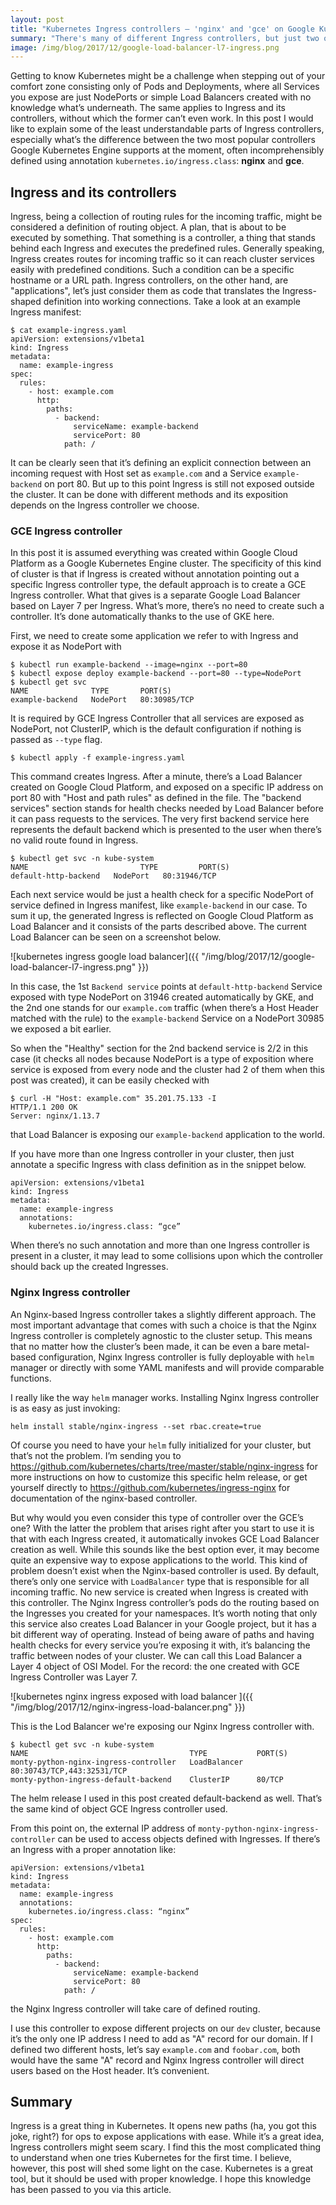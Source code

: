 ```yaml
---
layout: post
title: "Kubernetes Ingress controllers – 'nginx' and 'gce' on Google Kubernetes Engine"
summary: "There's many of different Ingress controllers, but just two of them really count in the end. In this post I'm describing both: Nginx and GCE, with examples based on Kubernetes cluster set up on Google Cloud Platform."
image: /img/blog/2017/12/google-load-balancer-l7-ingress.png
---
```


Getting to know Kubernetes might be a challenge when stepping out of your comfort zone consisting only of Pods and Deployments, where all Services you expose are just NodePorts or simple Load Balancers created with no knowledge what’s underneath. The same applies to Ingress and its controllers, without which the former can’t even work. In this post I would like to explain some of the least understandable parts of Ingress controllers, especially what’s the difference between the two most popular controllers Google Kubernetes Engine supports at the moment, often incomprehensibly defined using annotation `kubernetes.io/ingress.class`: **nginx** and **gce**.

## Ingress and its controllers
Ingress, being a collection of routing rules for the incoming traffic, might be considered a definition of routing object. A plan, that is about to be executed by something. That something is a controller, a thing that stands behind each Ingress and executes the predefined rules. Generally speaking, Ingress creates routes for incoming traffic so it can reach cluster services easily with predefined conditions. Such a condition can be a specific hostname or a URL path. Ingress controllers, on the other hand, are "applications", let’s just consider them as code that translates the Ingress-shaped definition into working connections. Take a look at an example Ingress manifest:

```
$ cat example-ingress.yaml
apiVersion: extensions/v1beta1
kind: Ingress
metadata:
  name: example-ingress
spec:
  rules:
    - host: example.com
      http:
        paths:
          - backend:
              serviceName: example-backend
              servicePort: 80
            path: /
```

It can be clearly seen that it’s defining an explicit connection between an incoming request with Host set as `example.com` and a Service `example-backend` on port 80. But up to this point Ingress is still not exposed outside the cluster. It can be done with different methods and its exposition depends on the Ingress controller we choose. 

### GCE Ingress controller
In this post it is assumed everything was created within Google Cloud Platform as a Google Kubernetes Engine cluster. The specificity of this kind of cluster is that if Ingress is created without annotation pointing out a specific Ingress controller type, the default approach is to create a GCE Ingress controller. What that gives is a separate Google Load Balancer based on Layer 7 per Ingress. What’s more, there’s no need to create such a controller. It’s done automatically thanks to the use of GKE here.

First, we need to create some application we refer to with Ingress and expose it as NodePort with

```
$ kubectl run example-backend --image=nginx --port=80
$ kubectl expose deploy example-backend --port=80 --type=NodePort
$ kubectl get svc
NAME              TYPE       PORT(S)
example-backend   NodePort   80:30985/TCP
```

It is required by GCE Ingress Controller that all services are exposed as NodePort, not ClusterIP, which is the default configuration if nothing is passed as `--type` flag.

```
$ kubectl apply -f example-ingress.yaml
```

This command creates Ingress. After a minute, there’s a Load Balancer created on Google Cloud Platform, and exposed on a specific IP address on port 80 with "Host and path rules" as defined in the file. The "backend services" section stands for health checks needed by Load Balancer before it can pass requests to the services. The very first backend service here represents the default backend which is presented to the user when there’s no valid route found in Ingress. 

```
$ kubectl get svc -n kube-system
NAME                         TYPE         PORT(S)
default-http-backend   NodePort   80:31946/TCP
```

Each next service would be just a health check for a specific NodePort of service defined in Ingress manifest, like `example-backend` in our case.
To sum it up, the generated Ingress is reflected on Google Cloud Platform as Load Balancer and it consists of the parts described above. The current Load Balancer can be seen on a screenshot below.

![kubernetes ingress google load balancer]({{ "/img/blog/2017/12/google-load-balancer-l7-ingress.png" }})

In this case, the 1st `Backend service` points at `default-http-backend` Service exposed with type NodePort on 31946 created automatically by GKE, and the 2nd one stands for our `example.com` traffic (when there’s a Host Header matched with the rule) to the `example-backend` Service on a NodePort 30985 we exposed a bit earlier.

So when the "Healthy" section for the 2nd backend service is 2/2 in this case (it checks all nodes because NodePort is a type of exposition where service is exposed from every node and the cluster had 2 of them when this post was created), it can be easily checked with

```
$ curl -H "Host: example.com" 35.201.75.133 -I
HTTP/1.1 200 OK
Server: nginx/1.13.7
```

that Load Balancer is exposing our `example-backend` application to the world.

If you have more than one Ingress controller in your cluster, then just annotate a specific Ingress with class definition as in the snippet below.

```
apiVersion: extensions/v1beta1
kind: Ingress
metadata:
  name: example-ingress
  annotations: 
    kubernetes.io/ingress.class: “gce”
```
When there’s no such annotation and more than one Ingress controller is present in a cluster, it may lead to some collisions upon which the controller should back up the created Ingresses.

### Nginx Ingress controller
An Nginx-based Ingress controller takes a slightly different approach. The most important advantage that comes with such a choice is that the Nginx Ingress controller is completely agnostic to the cluster setup. This means that no matter how the cluster’s been made, it can be even a bare metal-based configuration, Nginx Ingress controller is fully deployable with `helm` manager or directly with some YAML manifests and will provide comparable functions. 

I really like the way `helm` manager works. Installing Nginx Ingress controller is as easy as just invoking:

```
helm install stable/nginx-ingress --set rbac.create=true
```

Of course you need to have your `helm` fully initialized for your cluster, but that’s not the problem. I’m sending you to https://github.com/kubernetes/charts/tree/master/stable/nginx-ingress for more instructions on how to customize this specific helm release, or get yourself directly to https://github.com/kubernetes/ingress-nginx for documentation of the nginx-based controller.

But why would you even consider this type of controller over the GCE’s one? With the latter the problem that arises right after you start to use it is that with each Ingress created, it automatically invokes GCE Load Balancer creation as well. While this sounds like the best option ever, it may become quite an expensive way to expose applications to the world. This kind of problem doesn’t exist when the Nginx-based controller is used. By default, there’s only one service with `LoadBalancer` type that is responsible for all incoming traffic. No new service is created when Ingress is created with this controller. The Nginx Ingress controller’s pods do the routing based on the Ingresses you created for your namespaces. It’s worth noting that only this service also creates Load Balancer in your Google project, but it has a bit different way of operating. Instead of being aware of paths and having health checks for every service you’re exposing it with, it’s balancing the traffic between nodes of your cluster. We can call this Load Balancer a Layer 4 object of OSI Model. For the record: the one created with GCE Ingress Controller was Layer 7. 

![kubernetes nginx ingress exposed with load balancer ]({{ "/img/blog/2017/12/nginx-ingress-load-balancer.png" }})

This is the Lod Balancer we're exposing our Nginx Ingress controller with.

```
$ kubectl get svc -n kube-system
NAME                                    TYPE           PORT(S)              
monty-python-nginx-ingress-controller   LoadBalancer   80:30743/TCP,443:32531/TCP
monty-python-ingress-default-backend    ClusterIP      80/TCP
```

The helm release I used in this post created default-backend as well. That’s the same kind of object GCE Ingress controller used.

From this point on, the external IP address of `monty-python-nginx-ingress-controller` can be used to access objects defined with Ingresses. If there’s an Ingress with a proper annotation like:

```
apiVersion: extensions/v1beta1
kind: Ingress
metadata:
  name: example-ingress
  annotations: 
    kubernetes.io/ingress.class: “nginx”
spec:
  rules:
    - host: example.com
      http:
        paths:
          - backend:
              serviceName: example-backend
              servicePort: 80
            path: /
```

the Nginx Ingress controller will take care of defined routing. 

I use this controller to expose different projects on our `dev` cluster, because it’s the only one IP address I need to add as "A" record for our domain. If I defined two different hosts, let’s say `example.com` and `foobar.com`, both would have the same "A" record and Nginx Ingress controller will direct users based on the Host header. It’s convenient.

## Summary
Ingress is a great thing in Kubernetes. It opens new paths (ha, you got this joke, right?) for ops to expose applications with ease. While it’s a great idea, Ingress controllers might seem scary. I find this the most complicated thing to understand when one tries Kubernetes for the first time. I believe, however,  this post will shed some light on the case. Kubernetes is a great tool, but it should be used with proper knowledge. I hope this knowledge has been passed to you via this article. 
